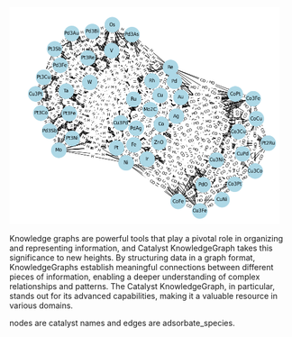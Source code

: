 ![Catalyst Image](./cata.PNG)

Knowledge graphs are powerful tools that play a pivotal role in organizing and representing information, and Catalyst KnowledgeGraph takes this significance to new heights. By structuring data in a graph format, KnowledgeGraphs establish meaningful connections between different pieces of information, enabling a deeper understanding of complex relationships and patterns. The Catalyst KnowledgeGraph, in particular, stands out for its advanced capabilities, making it a valuable resource in various domains. 


nodes are catalyst names and edges are adsorbate_species.
